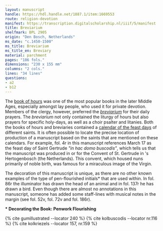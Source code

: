 ```yaml
---
layout: manuscript
handle: https://hdl.handle.net/1887.1/item:1669553
route: religion-devotion
manifest: https://transcription.digitalscholarship.nl/iiif/5/manifest
title: Breviarium
shelfmark: BPL 2905
origin: "Den Bosch, Netherlands"
ms_date: "c.1450-1500"
ms_title: Breviarium 
ms_title_en: Breviary
material: parchment
pages: "186 fols."
dimensions: "230 x 155 mm"
columns: "2 cols."
lines: "34 lines"
questions:
- a2
- b12
---
```


The [book of hours](https://en.wikipedia.org/wiki/Book_of_hours) was one
of the most popular books in the later Middle Ages, especially amongst
lay people, who used it for private devotion. Members of the clergy,
however, preferred the
[*breviarium*](https://en.wikipedia.org/wiki/Breviary) for their daily
prayers. The *breviarium* not only contained the liturgy of hours but
also prayers for specific holy-days, as well as a choir psalter and
litanies. Both the books of hours and breviaries contained a [calendar
of the feast days](https://en.wikipedia.org/wiki/Calendar_of_saints) of
different saints. It is often possible to locate the precise location of
production of a manuscript based on the saints that are mentioned on
these calendars. For example, fol. 4r in this manuscript references
March 17 as the feast day of Saint Gertrude *"in hac domo buscodis"*,
which tells us that the manuscript was produced in or for the Convent of
St. Gertrude in 's Hertogenbosch (the Netherlands). This convent,
which housed nuns primarily of noble birth, was famous for a miraculous
image of the Virgin.

The decoration of this manuscript is unique, as there are no other known
examples of the type of pen-flourished initials\* that are used within.
In fol. 86r the illuminator has drawn the head of an animal and in fol.
137r he has drawn a bird. Even though there are almost no annotations in
this manuscript, someone has added some staff-lines with musical notes
in the margin (see fol. 52v, fol. 72v and fol. 186r).

**\* Decorating the Book: Penwork Flourishing**

{% cite gumillustrated --locator 240 %}
{% cite kolbuscodis --locator nr.116 %}
{% cite kolkriezels --locator 157, nr.159 %}